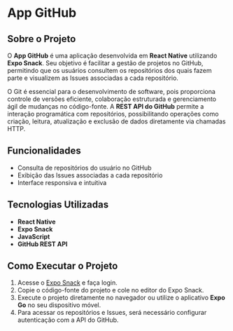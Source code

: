 # App GitHub

## Sobre o Projeto  
O **App GitHub** é uma aplicação desenvolvida em **React Native** utilizando **Expo Snack**. Seu objetivo é facilitar a gestão de projetos no GitHub, permitindo que os usuários consultem os repositórios dos quais fazem parte e visualizem as Issues associadas a cada repositório.  

O Git é essencial para o desenvolvimento de software, pois proporciona controle de versões eficiente, colaboração estruturada e gerenciamento ágil de mudanças no código-fonte. A **REST API do GitHub** permite a interação programática com repositórios, possibilitando operações como criação, leitura, atualização e exclusão de dados diretamente via chamadas HTTP.  

## Funcionalidades  
- Consulta de repositórios do usuário no GitHub  
- Exibição das Issues associadas a cada repositório  
- Interface responsiva e intuitiva  

## Tecnologias Utilizadas  
- **React Native**  
- **Expo Snack**  
- **JavaScript**  
- **GitHub REST API**  

## Como Executar o Projeto  
1. Acesse o [Expo Snack](https://snack.expo.dev/) e faça login.  
2. Copie o código-fonte do projeto e cole no editor do Expo Snack.  
3. Execute o projeto diretamente no navegador ou utilize o aplicativo **Expo Go** no seu dispositivo móvel.  
4. Para acessar os repositórios e Issues, será necessário configurar autenticação com a API do GitHub.  
